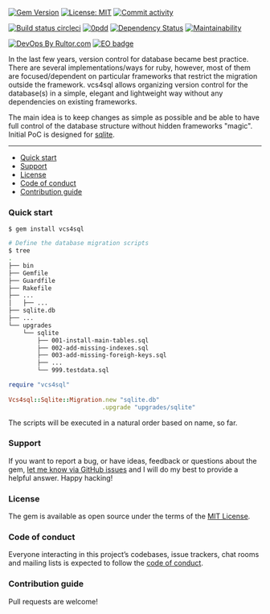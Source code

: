 [![Gem Version](https://badge.fury.io/rb/vcs4sql.svg)](https://rubygems.org/gems/vcs4sql)
[![License: MIT](https://img.shields.io/github/license/mashape/apistatus.svg)](./license.txt)
[![Commit activity](https://img.shields.io/github/commit-activity/y/dgroup/vcs4sql.svg?style=flat-square)](https://github.com/dgroup/vcs4sql/graphs/commit-activity)

[![Build status circleci](https://circleci.com/gh/dgroup/vcs4sql.svg?style=shield)](https://circleci.com/gh/dgroup/vcs4sql)
[![0pdd](http://www.0pdd.com/svg?name=dgroup/vcs4sql)](http://www.0pdd.com/p?name=dgroup/vcs4sql)
[![Dependency Status](https://requires.io/github/dgroup/vcs4sql/requirements.svg?branch=master)](https://requires.io/github/dgroup/vcs4sql/requirements/?branch=master)
[![Maintainability](https://api.codeclimate.com/v1/badges/e873a41b1c76d7b2d6ae/maintainability)](https://codeclimate.com/github/dgroup/vcs4sql/maintainability)

[![DevOps By Rultor.com](http://www.rultor.com/b/dgroup/vcs4sql)](http://www.rultor.com/p/dgroup/vcs4sql)
[![EO badge](http://www.elegantobjects.org/badge.svg)](http://www.elegantobjects.org/#principles)

In the last few years, version control for database became best practice.
There are several implementations/ways for ruby, however, most of them are focused/dependent on particular
frameworks that restrict the migration outside the framework.
vcs4sql allows organizing version control for the database(s) in a simple, elegant and lightweight way without any dependencies on existing frameworks.

The main idea is to keep changes as simple as possible and be able to have full control of the database structure without hidden frameworks "magic".
Initial PoC is designed for [sqlite](https://www.sqlite.org). 

---

- [Quick start](#quick-start)
- [Support](#support)
- [License](#license)
- [Code of conduct](#code-of-conduct)
- [Contribution guide](#contribution-guide)

### Quick start

```
$ gem install vcs4sql
```
```bash
# Define the database migration scripts
$ tree
.
├── bin
├── Gemfile
├── Guardfile
├── Rakefile
├── ...
│   ├── ...
├── sqlite.db
├── ...
└── upgrades
    └── sqlite
        ├── 001-install-main-tables.sql
        ├── 002-add-missing-indexes.sql
        ├── 003-add-missing-foreigh-keys.sql
        ├── ...
        └── 999.testdata.sql
```
```ruby
require "vcs4sql"
 
Vcs4sql::Sqlite::Migration.new "sqlite.db"
                          .upgrade "upgrades/sqlite"
```
The scripts will be executed in a natural order based on name, so far.

### Support

If you want to report a bug, or have ideas, feedback or questions about the gem, [let me know via GitHub issues](https://github.com/dgroup/vcs4sql/issues/new) and I will do my best to provide a helpful answer. Happy hacking!

### License

The gem is available as open source under the terms of the [MIT License](license.txt).

### Code of conduct

Everyone interacting in this project’s codebases, issue trackers, chat rooms and mailing lists is expected to follow the [code of conduct](.github/CODE_OF_CONDUCT.md).

### Contribution guide

Pull requests are welcome!
